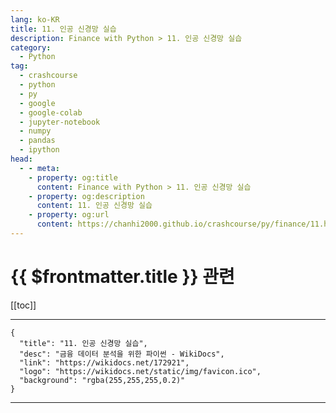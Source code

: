 ```yaml
---
lang: ko-KR
title: 11. 인공 신경망 실습
description: Finance with Python > 11. 인공 신경망 실습
category:
  - Python
tag: 
  - crashcourse
  - python
  - py
  - google
  - google-colab
  - jupyter-notebook
  - numpy
  - pandas
  - ipython
head:
  - - meta:
    - property: og:title
      content: Finance with Python > 11. 인공 신경망 실습
    - property: og:description
      content: 11. 인공 신경망 실습
    - property: og:url
      content: https://chanhi2000.github.io/crashcourse/py/finance/11.html
---
```


# {{ $frontmatter.title }} 관련

[[toc]]

---

```component VPCard
{
  "title": "11. 인공 신경망 실습",
  "desc": "금융 데이터 분석을 위한 파이썬 - WikiDocs",
  "link": "https://wikidocs.net/172921",
  "logo": "https://wikidocs.net/static/img/favicon.ico",
  "background": "rgba(255,255,255,0.2)"
}
```

---

<TagLinks />
